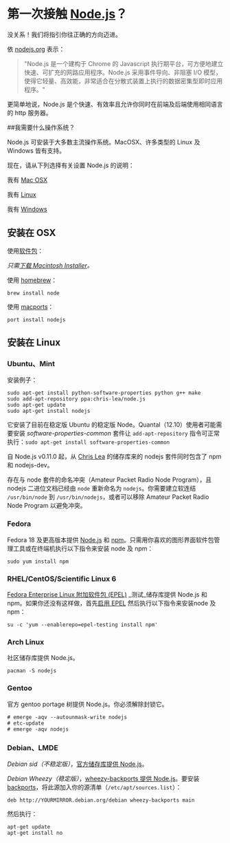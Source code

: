 # 第一次接触 [Node.js](https://soundcloud.com/marak/marak-the-node-js-rap)？
没关系！我们将指引你往正确的方向迈进。


依 [nodejs.org](http://nodejs.org) 表示：
> "Node.js 是一个建构于 Chrome 的 Javascript 执行期平台，可方便地建立快速、可扩充的网路应用程序。Node.js 采用事件导向、非阻塞 I/O 模型，使得它轻量、高效能，非常适合在分散式装置上执行的数据密集型即时应用程序。"

更简单地说，Node.js 是个快速、有效率且允许你同时在前端及后端使用相同语言的 http 服务器。

##我需要什么操作系统？

Node.js 可安装于大多数主流操作系统。MacOSX、许多类型的 Linux 及 Windows 皆有支持。

现在，请从下列选择有关设置 Node.js 的说明：

我有 [Mac OSX](#/getStarted?q=--install-on-osx-)

我有 [Linux](#/getStarted?q=--install-on-linux-)

我有 [Windows](#/getStarted?q=--install-on-windows-)

<h2>
<a id="install-on-osx" name="/getStarted?q=--install-on-osx-" class="anchor" href="#/getStarted?q=--install-on-osx-"><span class="mini-icon mini-icon-link"></span></a>
安装在 OSX
</h2>

使用[软件包](http://nodejs.org/download/)：

_只需[下载 Macintosh Installer](http://nodejs.org/download/)。_

使用 [homebrew](https://github.com/mxcl/homebrew)：

```
brew install node
```

使用 [macports](http://www.macports.org/)：

```
port install nodejs
```

<h2>
<a id="install-on-linux" name="/getStarted?q=--install-on-linux-" class="anchor" href="#/getStarted?--install-on-linux-"><span class="mini-icon mini-icon-link"></span></a>
安装在 Linux
</h2>

### Ubuntu、Mint

安装例子：

```
sudo apt-get install python-software-properties python g++ make
sudo add-apt-repository ppa:chris-lea/node.js
sudo apt-get update
sudo apt-get install nodejs
```

它安装了目前在稳定版 Ubuntu 的稳定版 Node。Quantal（12.10）使用者可能需要安装 *software-properties-common* 套件让 `add-apt-repository` 指令可正常执行：`sudo apt-get install software-properties-common`

自 Node.js v0.11.0 起，从 [Chris Lea](https://chrislea.com/2013/03/15/upgrading-from-node-js-0-8-x-to-0-10-0-from-my-ppa/) 的储存库来的 nodejs 套件同时包含了 npm 和 nodejs-dev。

存在与 node 套件的命名冲突（Amateur Packet Radio Node Program），且 nodejs 二进位文档已经由 `node` 重新命名为 `nodejs`。你需要建立软连结 `/usr/bin/node` 到 `/usr/bin/nodejs`，或者可以移除 Amateur Packet Radio Node Program 以避免冲突。

### Fedora

Fedora 18 及更高版本提供 [Node.js](https://apps.fedoraproject.org/packages/nodejs) 和 [npm](https://apps.fedoraproject.org/packages/npm)。只需用你喜欢的图形界面软件包管理工具或在终端机执行以下指令来安装 node 及 npm：

```
sudo yum install npm
```

### RHEL/CentOS/Scientific Linux 6

[Fedora Enterprise Linux 附加软件包 (EPEL)](https://fedoraproject.org/wiki/EPEL) _测试_储存库提供 Node.js 和 npm。如果你还没有这样做，首先[启用 EPEL](https://fedoraproject.org/wiki/EPEL#How_can_I_use_these_extra_packages.3F) 然后执行以下指令来安装node 及 npm：

```
su -c 'yum --enablerepo=epel-testing install npm'
```

### Arch Linux
社区储存库提供 Node.js。

```
pacman -S nodejs
```

### Gentoo
官方 gentoo portage 树提供 Node.js。你必须解除封锁它。

```
# emerge -aqv --autounmask-write nodejs
# etc-update
# emerge -aqv nodejs
```

### Debian、LMDE

*Debian sid（不稳定版）*，[官方储存库提供 Node.js](http://packages.debian.org/search?searchon=names&keywords=nodejs)。

*Debian Wheezy（稳定版）*，[wheezy-backports 提供 Node.js](http://packages.debian.org/wheezy-backports/nodejs)。要安装 [backports](http://backports.debian.org/Instructions/)，将此源加入你的源清单（`/etc/apt/sources.list`）：

```
deb http://YOURMIRROR.debian.org/debian wheezy-backports main
```

然后执行：

```
apt-get update
apt-get install no
```